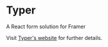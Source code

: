 # Typer

A React form solution for Framer

Visit [Typer's website](https://typer.website) for further details.
